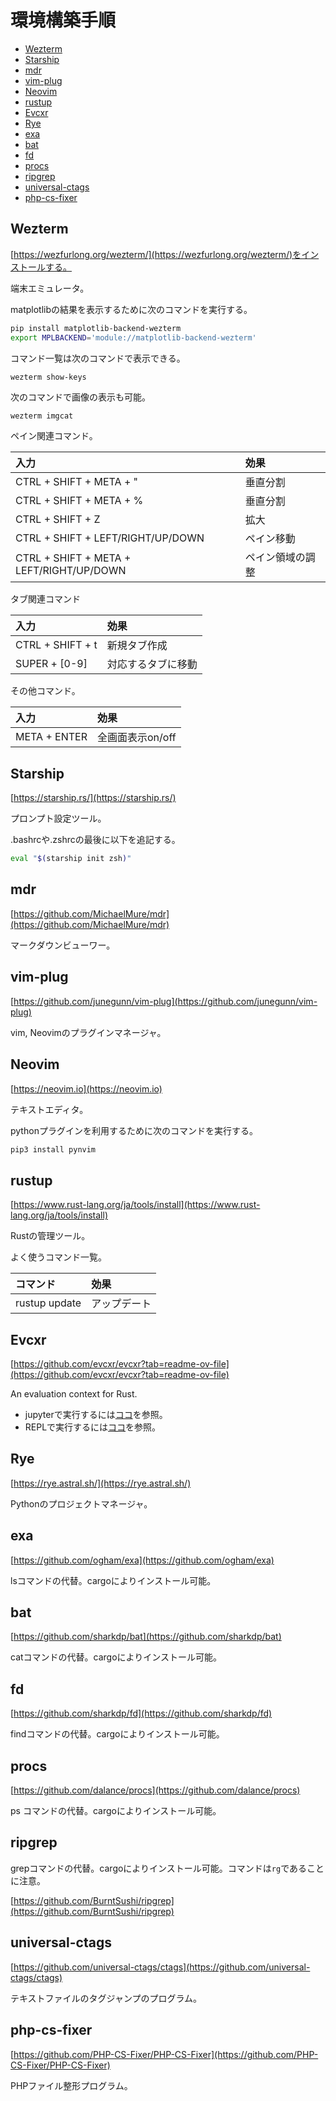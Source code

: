 # 環境構築手順


<!-- vim-markdown-toc GFM -->

* [Wezterm](#wezterm)
* [Starship](#starship)
* [mdr](#mdr)
* [vim-plug](#vim-plug)
* [Neovim](#neovim)
* [rustup](#rustup)
* [Evcxr](#evcxr)
* [Rye](#rye)
* [exa](#exa)
* [bat](#bat)
* [fd](#fd)
* [procs](#procs)
* [ripgrep](#ripgrep)
* [universal-ctags](#universal-ctags)
* [php-cs-fixer](#php-cs-fixer)

<!-- vim-markdown-toc -->

## Wezterm

[https://wezfurlong.org/wezterm/](https://wezfurlong.org/wezterm/)をインストールする。

端末エミュレータ。

matplotlibの結果を表示するために次のコマンドを実行する。

```sh
pip install matplotlib-backend-wezterm
export MPLBACKEND='module://matplotlib-backend-wezterm'
```

コマンド一覧は次のコマンドで表示できる。

```sh
wezterm show-keys
```

次のコマンドで画像の表示も可能。

```
wezterm imgcat
```

ペイン関連コマンド。

|入力|効果|
|:--|:--|
|CTRL + SHIFT + META + "|垂直分割|
|CTRL + SHIFT + META + %|垂直分割|
|CTRL + SHIFT + Z|拡大|
|CTRL + SHIFT + LEFT/RIGHT/UP/DOWN|ペイン移動|
|CTRL + SHIFT + META + LEFT/RIGHT/UP/DOWN|ペイン領域の調整|

タブ関連コマンド

|入力|効果|
|:--|:--|
|CTRL + SHIFT + t|新規タブ作成|
|SUPER + [0-9]|対応するタブに移動|

その他コマンド。

|入力|効果|
|:--|:--|
|META + ENTER|全画面表示on/off|

## Starship

[https://starship.rs/](https://starship.rs/)

プロンプト設定ツール。

.bashrcや.zshrcの最後に以下を追記する。

```sh
eval "$(starship init zsh)"
```

## mdr

[https://github.com/MichaelMure/mdr](https://github.com/MichaelMure/mdr)

マークダウンビューワー。

## vim-plug

[https://github.com/junegunn/vim-plug](https://github.com/junegunn/vim-plug)

vim, Neovimのプラグインマネージャ。

## Neovim

[https://neovim.io](https://neovim.io)

テキストエディタ。

pythonプラグインを利用するために次のコマンドを実行する。

```sh
pip3 install pynvim
```

## rustup

[https://www.rust-lang.org/ja/tools/install](https://www.rust-lang.org/ja/tools/install)

Rustの管理ツール。

よく使うコマンド一覧。

|コマンド|効果|
|:--|:--|
|rustup update|アップデート|

## Evcxr

[https://github.com/evcxr/evcxr?tab=readme-ov-file](https://github.com/evcxr/evcxr?tab=readme-ov-file)

An evaluation context for Rust.

- jupyterで実行するには[ココ](https://github.com/evcxr/evcxr/blob/main/evcxr_jupyter/README.md)を参照。
- REPLで実行するには[ココ](https://github.com/evcxr/evcxr/blob/main/evcxr_repl/README.md)を参照。

## Rye

[https://rye.astral.sh/](https://rye.astral.sh/)

Pythonのプロジェクトマネージャ。

## exa

[https://github.com/ogham/exa](https://github.com/ogham/exa)

lsコマンドの代替。cargoによりインストール可能。

## bat

[https://github.com/sharkdp/bat](https://github.com/sharkdp/bat)

catコマンドの代替。cargoによりインストール可能。

## fd

[https://github.com/sharkdp/fd](https://github.com/sharkdp/fd)

findコマンドの代替。cargoによりインストール可能。

## procs

[https://github.com/dalance/procs](https://github.com/dalance/procs)

ps コマンドの代替。cargoによりインストール可能。

## ripgrep

grepコマンドの代替。cargoによりインストール可能。コマンドは`rg`であることに注意。

[https://github.com/BurntSushi/ripgrep](https://github.com/BurntSushi/ripgrep)

## universal-ctags

[https://github.com/universal-ctags/ctags](https://github.com/universal-ctags/ctags)

テキストファイルのタグジャンプのプログラム。

## php-cs-fixer

[https://github.com/PHP-CS-Fixer/PHP-CS-Fixer](https://github.com/PHP-CS-Fixer/PHP-CS-Fixer)

PHPファイル整形プログラム。
